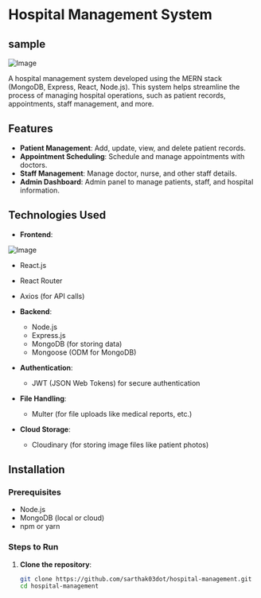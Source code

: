 # Hospital Management System

## sample
![Image](https://github.com/user-attachments/assets/2ee2c292-2dbb-41fa-955a-4a7839326f23)


A hospital management system developed using the MERN stack (MongoDB, Express, React, Node.js). This system helps streamline the process of managing hospital operations, such as patient records, appointments, staff management, and more.

## Features

- **Patient Management**: Add, update, view, and delete patient records.
- **Appointment Scheduling**: Schedule and manage appointments with doctors.
- **Staff Management**: Manage doctor, nurse, and other staff details.
- **Admin Dashboard**: Admin panel to manage patients, staff, and hospital information.

## Technologies Used

- **Frontend**: 


![Image](https://github.com/user-attachments/assets/0fe7cc52-3a61-473f-964c-e7d8a2198dfa)


  - React.js
  - React Router
  - Axios (for API calls)

- **Backend**: 
  - Node.js
  - Express.js
  - MongoDB (for storing data)
  - Mongoose (ODM for MongoDB)
  
- **Authentication**: 
  - JWT (JSON Web Tokens) for secure authentication

- **File Handling**: 
  - Multer (for file uploads like medical reports, etc.)

- **Cloud Storage**: 
  - Cloudinary (for storing image files like patient photos)

## Installation

### Prerequisites

- Node.js
- MongoDB (local or cloud)
- npm or yarn

### Steps to Run

1. **Clone the repository**:

   ```bash
   git clone https://github.com/sarthak03dot/hospital-management.git
   cd hospital-management
